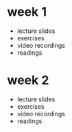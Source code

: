 # week 1
- lecture slides
- exercises
- video recordings
- readings

# week 2
- lecture slides
- exercises
- video recordings
- readings